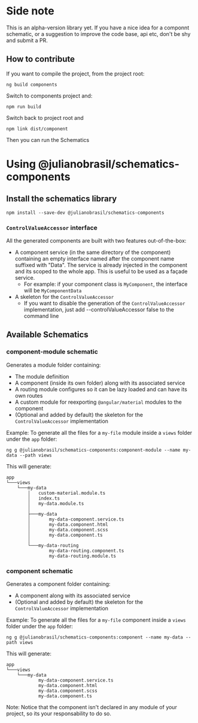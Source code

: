 # Side note

This is an alpha-version library yet. If you have a nice idea for a 
componnt schematic, or a suggestion to improve the code base, api etc, 
don't be shy and submit a PR.

## How to contribute

If you want to compile the project, from the project root:

`ng build components`

Switch to components project and:

`npm run build`

Switch back to project root and

`npm link dist/component`

Then you can run the Schematics

# Using @julianobrasil/schematics-components 

## Install the schematics library

`npm install --save-dev @julianobrasil/schematics-components`

### `ControlValueAccessor` interface

All the generated components are built with two features out-of-the-box:
  - A component service (in the same directory of the component) containing an empty
    interface named after the component name suffixed with "Data". The service is
    already injected in the component and its scoped to the whole app. This is useful
    to be used as a façade service.
    - For example: if your component class is `MyComponent`, the interface will be
    `MyComponentData` 
  - A skeleton for the `ControlValueAccessor`
    - If you want to disable the generation of the `ControlValueAccessor` implementation,
      just add --controlValueAccessor false to the command line

## Available Schematics

### component-module schematic

Generates a module folder containing:

  - The module definition
  - A component (inside its own folder) along with its associated service
  - A routing module configures so it can be lazy loaded and can have its own routes
  - A custom module for reexporting `@angular/material` modules to the component
  - (Optional and added by default) the skeleton for the `ControlValueAccessor` implementation

Example: To generate all the files for a `my-file` module inside a `views` folder under the 
`app` folder:

`ng g @julianobrasil/schematics-components:component-module --name my-data --path views`

This will generate:

```
app
└───views
    └───my-data
        │   custom-material.module.ts
        │   index.ts
        │   my-data.module.ts
        │
        ├───my-data
        │       my-data-component.service.ts
        │       my-data.component.html
        │       my-data.component.scss
        │       my-data.component.ts
        │
        └───my-data-routing
                my-data-routing.component.ts
                my-data-routing.module.ts
```

### component schematic

Generates a component folder containing:

  - A component along with its associated service
  - (Optional and added by default) the skeleton for the `ControlValueAccessor` implementation

Example: To generate all the files for a `my-file` component inside a `views` folder under the 
`app` folder:

`ng g @julianobrasil/schematics-components:component --name my-data --path views`

This will generate:

```
app
└───views
    └───my-data
            my-data-component.service.ts
            my-data.component.html
            my-data.component.scss
            my-data.component.ts
```

Note: Notice that the component isn't declared in any module of your project, so its your
responsability to do so.

